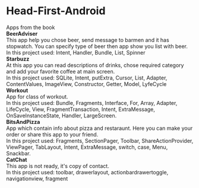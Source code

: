 # Head-First-Android
Apps from the book  
**BeerAdviser**  
This app help you chose beer, send message to barmen and it has stopwatch. You can specify type of beer then app show you list with beer.  
In this project used: Intent, Handler, Bundle, List, Spinner  
**Starbuzz**  
At this app you can read descriptions of drinks, chose required category and add your favorite coffee at main screen.  
In this project used: SQLite, Intent, putExtra, Cursor, List, Adapter, ContentValues, ImageView, Constructor, Getter, Model, LyfeCycle  
**Workout**  
App for class of workout.  
In this project used: Bundle, Fragments, Interface, For, Array, Adapter, LifeCycle, View, FragmentTransaction, Intent, ExtraMessage, OnSaveInstanceState, Handler, LargeScreen.  
**BitsAndPizza**  
App which contain info about pizza and restaraunt. Here you can make your order or share this app to your friend.  
In this project used: Fragments, SectionPager, Toolbar, ShareActionProvider, ViewPager, TabLayout, Intent, ExtraMessage, switch, case, Menu, Snackbar.  
**CatChat**  
This app is not ready, it's copy of contact.  
In this project used: toolbar, drawerlayout, actionbardrawertoggle, navigationview, fragment  
